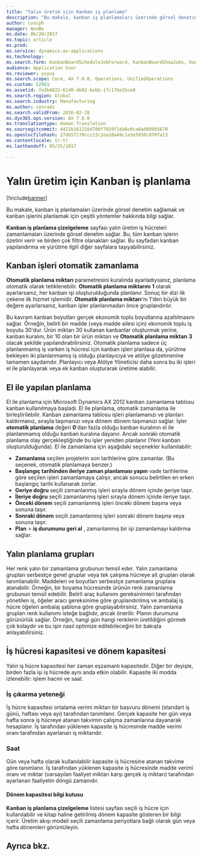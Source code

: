 ```yaml
---
title: "Yalın üretim için Kanban iş planlama"
description: "Bu makale, kanban iş planlamaları üzerinde görsel denetim sağlamak ve kanban işlerini planlamak için çeşitli yöntemler hakkında bilgi sağlar."
author: cvocph
manager: AnnBe
ms.date: 06/20/2017
ms.topic: article
ms.prod: 
ms.service: dynamics-ax-applications
ms.technology: 
ms.search.form: KanbanBoardScheduleJobForward, KanbanBoardShowJobs, KanbanJobSchedulingListPage
audience: Application User
ms.reviewer: yuyus
ms.search.scope: Core, AX 7.0.0, Operations, UnifiedOperations
ms.custom: 52961
ms.assetid: fe3b4822-6140-4b02-bebb-1fc17be2bce8
ms.search.region: Global
ms.search.industry: Manufacturing
ms.author: conradv
ms.search.validFrom: 2016-02-28
ms.dyn365.ops.version: AX 7.0.0
ms.translationtype: Human Translation
ms.sourcegitcommit: d421b161216d700f7819f1da8c0ca8ad089b5670
ms.openlocfilehash: 27db57170ccc23c2ea18a49c1a3e5950c870fa13
ms.contentlocale: tr-tr
ms.lasthandoff: 05/25/2017

---
```


# <a name="kanban-job-scheduling-for-lean-manufacturing"></a>Yalın üretim için Kanban iş planlama

[!include[banner](../includes/banner.md)]


Bu makale, kanban iş planlamaları üzerinde görsel denetim sağlamak ve kanban işlerini planlamak için çeşitli yöntemler hakkında bilgi sağlar.  

**Kanban iş planlama çizelgeleme** sayfası yalın üretim iş hücreleri zamanlamaları üzerinde görsel denetim sağlar. Bu, tüm kanban işlerin özetini verir ve birden çok filtre olanakları sağlar. Bu sayfadan kanban yapılandırma ve yürütme ilgili diğer sayfalara taşıyabilirsiniz.

## <a name="automatic-scheduling-of-kanban-jobs"></a>Kanban işleri otomatik zamanlama
**Otomatik planlama miktarı** parametresini kuralında ayarladıysanız, planlama otomatik olarak tetiklenebilir. **Otomatik planlama miktarını** **1** olarak ayarlarsanız, her kanban işi oluşturulduğunda planlanır. Sonuç bir dizi ilk çekene ilk hizmet işlemidir. **Otomatik planlama miktarı**'nı 1'den büyük bir değere ayarlarsanız, kanban işler planlanmadan önce gruplandırılır. 

Bu kavram kanban boyutları gerçek ekonomik toplu boyutlarına azaltılmasını sağlar. Örneğin, belirli bir madde (veya madde ailesi için) ekonomik toplu iş boyutu 30'dur. Ürün miktarı 30 kullanan kanbanlar oluşturmak yerine, kanban kuralını, bir 10 olan bir ürün miktarı ve **Otomatik planlama miktarı** **3** olacak şekilde yapılandırabilirsiniz. Otomatik planlama sadece üç planlanmamış iş varken iş hücresi için kanban işleri planlasa da, yürütme bekleyen iki planlanmamış iş olduğu planlayıcıya ve atölye gözetmenine tamamen saydamdır. Planlayıcı veya Atölye Yöneticisi daha sonra bu iki işleri el ile planlayarak veya ek kanban oluşturarak üretime alabilir.

## <a name="manual-scheduling"></a>El ile yapılan planlama
El ile planlama için Microsoft Dynamics AX 2012 kanban zamanlama tablosu kanban kullanılmaya başladı. El ile planlama, otomatik zamanlama ile birleştirilebilir. Kanban zamanlama tablosu işleri planlamanızı ve planları kaldırmanız, sırayla taşımanızı veya dönem dönem taşımanızı sağlar. İşler **otomatik planlama** değeri **0**'dan fazla olduğu kanban kuralının el ile planlanmamış olduğu kanban kuralına dayanır. Ancak sonraki otomatik planlama olay gerçekleştiğinde bu işler yeniden planlanır (Yeni kanban oluşturulduğunda). El ile zamanlama için aşağıdaki seçenekler kullanılabilir:

-   **Zamanlama** seçilen projelerin son tarihlerine göre zamanlar. (Bu seçenek, otomatik planlamaya benzer.)
-   **Başlangıç tarihinden ileriye zaman planlaması yapın** vade tarihlerine göre seçilen işleri zamanlamaya çalışır, ancak sonucu belirtilen en erken başlangıç tarihi kullanarak zorlar.
-   **Geriye doğru** seçili zamanlanmış işleri sırayla dönem içinde geriye taşır.
-   **İleriye doğru** seçili zamanlanmış işleri sırayla dönem içinde ileriye taşır.
-   **Önceki dönem** seçili zamanlanmış işleri önceki dönem başına veya sonuna taşır.
-   **Sonraki dönem** seçili zamanlanmış işleri sonraki dönem başına veya sonuna taşır.
-   **Plan** &gt; **iş durumunu geri al** , zamanlanmış bir işi zamanlamayı kaldırma sağlar.

## <a name="lean-scheduling-groups"></a>Yalın planlama grupları
Her renk yalın bir zamanlama grubunun temsil eder. Yalın zamanlama grupları serbestçe genel gruplar veya tek çalışma hücreye ait grupları olarak tanımlanabilir. Maddeleri ve boyutları serbestçe zamanlama gruplara atanabilir. Örneğin, bir boyama hücresinde ürünün renk zamanlama grubunun temsil edebilir. Belirli araç kullanımı gereksinimleri tarafından yönetilen iş, öğeler aracı gereksinime göre gruplandırılmış ve ambalaj iş hücre öğeleri ambalaj şablona göre gruplayabilirsiniz. Yalın zamanlama grupları renk kullanımı isteğe bağlıdır, ancak önerilir. Planın durumuna görünürlük sağlar. Örneğin, hangi gün hangi renklerin üretildiğini görmek çok kolaydır ve bu işin nasıl optimize edilebileceğini bir bakışta anlayabilirsiniz.

## <a name="work-cell-capacity-and-period-capacity"></a>İş hücresi kapasitesi ve dönem kapasitesi
Yalın iş hücre kapasitesi her zaman eşzamanlı kapasitedir. Diğer bir deyişle, birden fazla işi iş hücrede aynı anda etkin olabilir. Kapasite iki modda izlenebilir: işlem hacmi ve saat.

### <a name="throughput"></a>İş çıkarma yeteneği

İş hücre kapasitesi ortalama verimi miktarı bir başvuru dönemi (standart iş günü, haftası veya ayı) tarafından tanımlanır. Gerçek kapasite her gün veya hafta sonra iş hücreye atanan takvimin çalışma zamanlarına dayanarak hesaplanır. İş tarafından yüklenen kapasite iş hücresinde madde verimi oranı tarafından ayarlanan iş miktarıdır.

### <a name="hours"></a>Saat

Gün veya hafta olarak kullanılabilir kapasite iş hücresine atanan takvime göre tanımlanır. İş tarafından yüklenen kapasite iş hücresinde madde verimi oranı ve miktar (varsayılan faaliyet miktarı karşı gerçek iş miktarı) tarafından ayarlanan faaliyetin döngü zamanıdır.

#### <a name="period-capacity-factbox"></a>Dönem kapasitesi bilgi kutusu

**Kanban iş planlama çizelgeleme** listesi sayfası seçili iş hücre için kullanılabilir ve kitap haline getirilmiş dönem kapasite gösteren bir bilgi içerir. Üretim akışı modeli seçili zamanlama periyotlara bağlı olarak gün veya hafta dönemleri görüntüleyin.

<a name="see-also"></a>Ayrıca bkz.
--------




